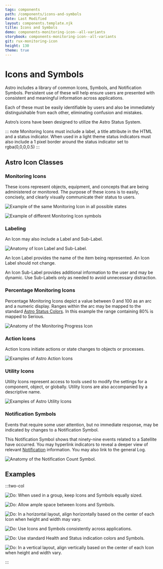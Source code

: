 ```yaml
---
tags: components
path: /components/icons-and-symbols
date: Last Modified
layout: components.template.njk
title: Icons and Symbols
demo: components-monitoring-icon--all-variants
storybook: components-monitoring-icon--all-variants
git: rux-monitoring-icon
height: 130
theme: true
---
```


# Icons and Symbols

Astro includes a library of common Icons, Symbols, and Notification Symbols. Persistent use of these will help ensure users are presented with consistent and meaningful information across applications.

Each of these must be easily identifiable by users and also be immediately distinguishable from each other, eliminating confusion and mistakes.

Astro’s icons have been designed to utilize the Astro Status System.

::: note
Monitoring Icons must include a label, a title attribute in the HTML and a status indicator. When used in a light theme status indicators must also include a 1 pixel border around the status indicator set to rgba(0,0,0,0.5)
:::

## Astro Icon Classes

### Monitoring Icons

These icons represent objects, equipment, and concepts that are being administered or monitored. The purpose of these icons is to easily, concisely, and clearly visually communicate their status to users.

![Example of the same Monitoring Icon in all possible states](/img/components/icons-monitoring-1.png "Example of the same monitoring icon in all possible states")

![Example of different Monitoring Icon symbols](/img/components/icons-monitoring-2.png "Example of different monitoring icon symbols")

### Labeling

An Icon may also include a Label and Sub-Label.

![Anatomy of Icon Label and Sub-Label.](/img/components/icons-labeling.png "Anatomy of Icon Label and Sub-Label.")

An Icon Label provides the name of the item being represented. An Icon Label should not change.

An Icon Sub-Label provides additional information to the user and may be dynamic. Use Sub-Labels only as needed to avoid unnecessary distraction.

### Percentage Monitoring Icons

Percentage Monitoring Icons depict a value between 0 and 100 as an arc and a numeric display. Ranges within the arc may be mapped to the standard [Astro Status Colors](/patterns/status-system). In this example the range containing 80% is mapped to Serious.

![Anatomy of the Monitoring Progress Icon](/img/components/percentage-monitoring-graphic.png "Anatomy of the Monitoring Progress Icon")

### Action Icons

Action Icons initiate actions or state changes to objects or processes.

![Examples of Astro Action Icons](/img/components/icons-action.png "Examples of Astro Action Icons")

### Utility Icons

Utility Icons represent access to tools used to modify the settings for a component, object, or globally. Utility Icons are also accompanied by a descriptive name.

![Examples of Astro Utility Icons](/img/components/icons-utility.png "Examples of Astro Utility Icons")

### Notification Symbols

Events that require some user attention, but no immediate response, may be indicated by changes to a Notification Symbol.

This Notification Symbol shows that ninety-nine events related to a Satellite have occurred. You may hyperlink indicators to reveal a deeper view of relevant [Notification](/patterns/notifications) information. You may also link to the general Log.

![Anatomy of the Notification Count Symbol.](/img/components/notifications-symbol.png "Anatomy of the Notification Count Symbol.")

## Examples

:::two-col

![Do: When used in a group, keep Icons and Symbols equally sized.](/img/components/icons-do-1.png "Do: When used in a group, keep Icons and Symbols equally sized.")

![Do: Allow ample space between Icons and Symbols.](/img/components/icons-do-2.png "Do: Allow ample space between Icons and Symbols.")

![Do: In a horizontal layout, align horizontally based on the center of each Icon when height and width may vary.](/img/components/icons-do-3.png "Do: In a horizontal layout, align horizontally based on the center of each Icon when height and width may vary.")

![Do: Use Icons and Symbols consistently across applications.](/img/components/icons-do-4.png "Do: Use Icons and Symbols consistently across applications.")

![Do: Use standard Health and Status indication colors and Symbols.](/img/components/icons-do-5.png "Do: Use standard Health and Status indication colors and Symbols.")

![Do: In a vertical layout, align vertically based on the center of each Icon when height and width vary.](/img/components/icons-do-6.png "Do: In a vertical layout, align vertically based on the center of each Icon when height and width vary.")

:::
